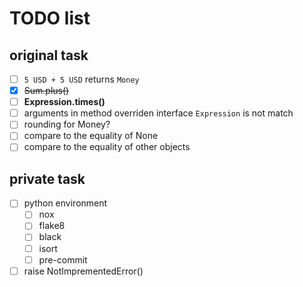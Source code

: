 # TODO list

## original task

- [ ] `5 USD + 5 USD` returns `Money`
- [x] ~~Sum.plus()~~
- [ ] **Expression.times()**
- [ ] arguments in method overriden interface `Expression` is not match
- [ ] rounding for Money?
- [ ] compare to the equality of None
- [ ] compare to the equality of other objects

## private task

- [ ] python environment
  - [ ] nox
  - [ ] flake8
  - [ ] black
  - [ ] isort
  - [ ] pre-commit
- [ ] raise NotImprementedError()
